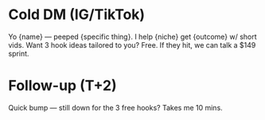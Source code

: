 # Cold DM (IG/TikTok)
Yo {name} — peeped {specific thing}. I help {niche} get {outcome} w/ short vids.
Want 3 hook ideas tailored to you? Free. If they hit, we can talk a $149 sprint.

# Follow-up (T+2)
Quick bump — still down for the 3 free hooks? Takes me 10 mins.
